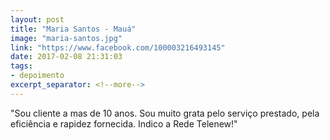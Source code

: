 ```yaml
---
layout: post
title: "Maria Santos - Mauá"
image: "maria-santos.jpg"
link: "https://www.facebook.com/100003216493145"
date: 2017-02-08 21:31:03
tags:
- depoimento
excerpt_separator: <!--more-->
---
```


"Sou cliente a mas de 10 anos. Sou muito grata pelo serviço prestado, pela eficiência e rapidez fornecida. Indico a Rede Telenew!"